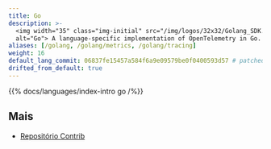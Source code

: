 ```yaml
---
title: Go
description: >-
  <img width="35" class="img-initial" src="/img/logos/32x32/Golang_SDK.svg"
  alt="Go"> A language-specific implementation of OpenTelemetry in Go.
aliases: [/golang, /golang/metrics, /golang/tracing]
weight: 16
default_lang_commit: 06837fe15457a584f6a9e09579be0f0400593d57 # patched
drifted_from_default: true
---
```


{{% docs/languages/index-intro go /%}}

## Mais

- [Repositório Contrib](https://github.com/open-telemetry/opentelemetry-go-contrib)
